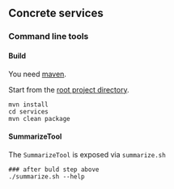 ## Concrete services

### Command line tools

#### Build

You need [maven](https://maven.apache.org/).

Start from the [root project directory](..).

``` shell
mvn install
cd services
mvn clean package
```

#### SummarizeTool

The `SummarizeTool` is exposed via `summarize.sh`

``` shell
### after buld step above
./summarize.sh --help
```
